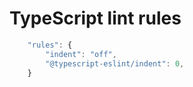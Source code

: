 TypeScript lint rules
=====

```JavaScript
    "rules": {
        "indent": "off",
        "@typescript-eslint/indent": 0,
    }
```
